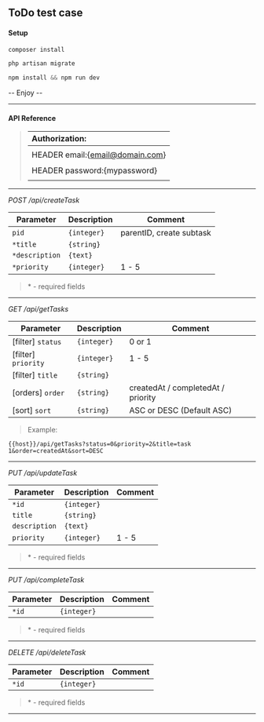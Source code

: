 ## ToDo test case

#### Setup

```php
composer install
```

```php
php artisan migrate
```

```php
npm install && npm run dev
```

-- Enjoy --

---
#### API Reference

> | Authorization:                  |
> | :---                            |
> |                                 |
> | HEADER email:{email@domain.com} |
> |                                 |
> | HEADER password:{mypassword}    |
> |                                 |

---

*POST /api/createTask*

| Parameter              | Description | Comment                  |
| ---                    | ---         | ---                      |
| `pid`                  | `{integer}` | parentID, create subtask |
| `*title`               | `{string}`  |                          |
| `*description`         | `{text}`    |                          |
| `*priority`            | `{integer}` | 1 - 5                    |

>\* - required fields 

---

*GET /api/getTasks*

| Parameter              | Description | Comment                               |
| ---                    | ---         | ---                                   |
| [filter] `status`      | `{integer}` | 0 or 1                                | 
| [filter] `priority`    | `{integer}` | 1 - 5                                 |
| [filter] `title`       | `{string}`  |                                       |
| [orders] `order`       | `{string}`  | createdAt \/ completedAt \/ priority  |                      |
| [sort]   `sort`        | `{string}`  | ASC or DESC (Default ASC)             |

> Example:
```
{{host}}/api/getTasks?status=0&priority=2&title=task 1&order=createdAt&sort=DESC
```    

---

*PUT /api/updateTask*

| Parameter              | Description | Comment                  |
| ---                    | ---         | ---                      |
| `*id`                  | `{integer}` |                          |
| `title`                | `{string}`  |                          |
| `description`          | `{text}`    |                          |
| `priority`             | `{integer}` | 1 - 5                    |

>\* - required fields

---

*PUT /api/completeTask*

| Parameter              | Description | Comment                  |
| ---                    | ---         | ---                      |
| `*id`                  | `{integer}` |                          |

>\* - required fields

---

*DELETE /api/deleteTask*

| Parameter              | Description | Comment                  |
| ---                    | ---         | ---                      |
| `*id`                  | `{integer}` |                          |

>\* - required fields

---    
